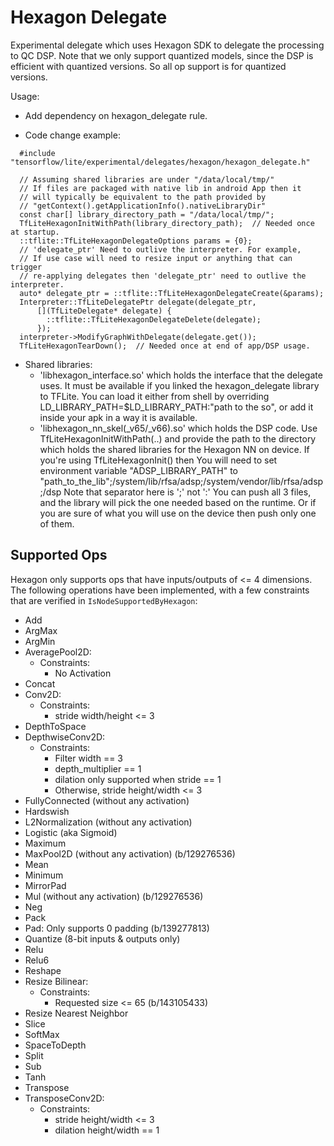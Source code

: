 # Hexagon Delegate

Experimental delegate which uses Hexagon SDK to delegate the processing
to QC DSP.
Note that we only support quantized models, since the DSP is efficient
with quantized versions. So all op support is for quantized versions.

Usage:

- Add dependency on hexagon_delegate rule.

- Code change example:

```
  #include "tensorflow/lite/experimental/delegates/hexagon/hexagon_delegate.h"

  // Assuming shared libraries are under "/data/local/tmp/"
  // If files are packaged with native lib in android App then it
  // will typically be equivalent to the path provided by
  // "getContext().getApplicationInfo().nativeLibraryDir"
  const char[] library_directory_path = "/data/local/tmp/";
  TfLiteHexagonInitWithPath(library_directory_path);  // Needed once at startup.
  ::tflite::TfLiteHexagonDelegateOptions params = {0};
  // 'delegate_ptr' Need to outlive the interpreter. For example,
  // If use case will need to resize input or anything that can trigger
  // re-applying delegates then 'delegate_ptr' need to outlive the interpreter.
  auto* delegate_ptr = ::tflite::TfLiteHexagonDelegateCreate(&params);
  Interpreter::TfLiteDelegatePtr delegate(delegate_ptr,
      [](TfLiteDelegate* delegate) {
        ::tflite::TfLiteHexagonDelegateDelete(delegate);
      });
  interpreter->ModifyGraphWithDelegate(delegate.get());
  TfLiteHexagonTearDown();  // Needed once at end of app/DSP usage.
```

* Shared libraries:
  - 'libhexagon_interface.so' which holds the interface that the delegate uses.
  It must be available if you linked the hexagon_delegate library to TFLite.
  You can load it either from shell by overriding
  LD_LIBRARY_PATH=$LD_LIBRARY_PATH:"path to the so",
  or add it inside your apk in a way it is available.
  - 'libhexagon_nn_skel(_v65/_v66).so' which holds the DSP code.
  Use TfLiteHexagonInitWithPath(..) and provide the path to the directory
  which holds the shared libraries for the Hexagon NN on device.
  If you're using TfLiteHexagonInit() then
  You will need to set environment variable "ADSP_LIBRARY_PATH" to
  "path_to_the_lib";/system/lib/rfsa/adsp;/system/vendor/lib/rfsa/adsp;/dsp
  Note that separator here is ';' not ':'
  You can push all 3 files, and the library will pick the one needed based
  on the runtime. Or if you are sure of what you will use on the device then
  push only one of them.



## Supported Ops

Hexagon only supports ops that have inputs/outputs of <= 4 dimensions.
The following operations have been implemented, with a few constraints that
are verified in `IsNodeSupportedByHexagon`:

* Add
* ArgMax
* ArgMin
* AveragePool2D:
  * Constraints:
    - No Activation
* Concat
* Conv2D:
  * Constraints:
    - stride width/height <= 3
* DepthToSpace
* DepthwiseConv2D:
  * Constraints:
      - Filter width == 3
      - depth_multiplier == 1
      - dilation only supported when stride == 1
      - Otherwise, stride height/width <= 3
* FullyConnected (without any activation)
* Hardswish
* L2Normalization (without any activation)
* Logistic (aka Sigmoid)
* Maximum
* MaxPool2D (without any activation) (b/129276536)
* Mean
* Minimum
* MirrorPad
* Mul (without any activation) (b/129276536)
* Neg
* Pack
* Pad: Only supports 0 padding (b/139277813)
* Quantize (8-bit inputs & outputs only)
* Relu
* Relu6
* Reshape
* Resize Bilinear:
  * Constraints:
    - Requested size <= 65 (b/143105433)
* Resize Nearest Neighbor
* Slice
* SoftMax
* SpaceToDepth
* Split
* Sub
* Tanh
* Transpose
* TransposeConv2D:
  * Constraints:
    - stride height/width <= 3
    - dilation height/width == 1
